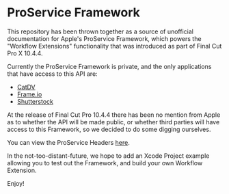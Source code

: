 # ProService Framework

This repository has been thrown together as a source of unofficial documentation for Apple's ProService Framework, which powers the "Workflow Extensions" functionality that was introduced as part of Final Cut Pro X 10.4.4.

Currently the ProService Framework is private, and the only applications that have access to this API are:

* [CatDV](http://www.squarebox.com/fcpx/)
* [Frame.io](https://frame.io/fcpx)
* [Shutterstock](https://www.shutterstock.com/fcpx)

At the release of Final Cut Pro 10.4.4 there has been no mention from Apple as to whether the API will be made public, or whether third parties will have access to this Framework, so we decided to do some digging ourselves.

You can view the ProService Headers [here](https://github.com/CommandPost/ProService/tree/master/Headers).

In the not-too-distant-future, we hope to add an Xcode Project example allowing you to test out the Framework, and build your own Workflow Extension.

Enjoy!




